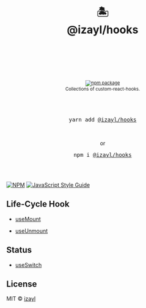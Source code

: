 <div align="center">
  <h1>
    <br/>
    🏝
    <br />
    @izayl/hooks
    <br />
    <br />
    <br />
  </h1>
  <sup>
    <br />
    <br />
    <a href="https://www.npmjs.com/package/@izayl/hooks">
       <img src="https://img.shields.io/npm/v/@izayl/hooks.svg" alt="npm package" />
    </a>
    <br />
    Collections of custom-react-hooks.
  </sup>
  <br />
  <br />
  <br />
  <br />
  <pre>yarn add <a href="https://www.npmjs.com/package/@izayl/hooks">@izayl/hooks</a></pre>
  <br />
  <p> or </p>
  <pre>npm i <a href="https://www.npmjs.com/package/@izayl/hooks">@izayl/hooks</a></pre>
  <br />
  <br />
</div>

[![NPM](https://img.shields.io/npm/v/@izayl/hooks.svg)](https://www.npmjs.com/package/@izayl/hooks) [![JavaScript Style Guide](https://img.shields.io/badge/code_style-standard-brightgreen.svg)](https://standardjs.com)


## Life-Cycle Hook

- [useMount](https://github.com/izayl/hooks/blob/master/src/hooks/use-mount.ts)

- [useUnmount](https://github.com/izayl/hooks/blob/master/src/hooks/use-unmount.ts)


## Status

- [useSwitch](https://github.com/izayl/hooks/blob/master/src/hooks/use-switch.ts)



## License

MIT © [izayl](https://github.com/izayl)
